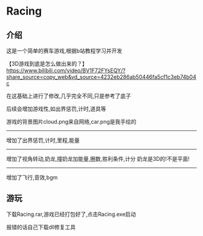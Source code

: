 # Racing
## 介绍
这是一个简单的赛车游戏,根据b站教程学习并开发

【3D游戏到底是怎么做出来的？】 https://www.bilibili.com/video/BV1F72FYsEQY/?share_source=copy_web&vd_source=4232eb286ab50446fa5cf1c3eb74b04c

在这基础上进行了修改,几乎完全不同,只是参考了底子

后续会增加游戏性,如出界惩罚,计时,道具等

游戏的背景图片cloud.png来自网络,car.png是我手绘的

-----

增加了出界惩罚,计时,里程,能量

-----

增加了视角转动,奶龙,撞奶龙加能量,圈数,胜利条件,计分
奶龙是3D的!不是平面!

-----
增加了飞行,音效,bgm

## 游玩
下载Racing.rar,游戏已经打包好了,点击Racing.exe启动

报错的话自己下载dll修复工具